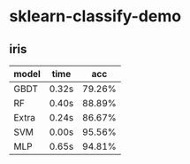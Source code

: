 # sklearn-classify-demo

## iris

| model | time  | acc    |
| ----- | ----- | ------ |
| GBDT  | 0.32s | 79.26% |
| RF    | 0.40s | 88.89% |
| Extra | 0.24s | 86.67% |
| SVM   | 0.00s | 95.56% |
| MLP   | 0.65s | 94.81% |

